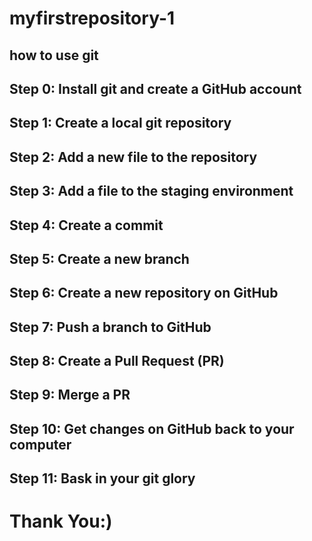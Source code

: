 # myfirstrepository-1
## how to use git
## Step 0: Install git and create a GitHub account
## Step 1: Create a local git repository
## Step 2: Add a new file to the repository
## Step 3: Add a file to the staging environment
## Step 4: Create a commit
## Step 5: Create a new branch
## Step 6: Create a new repository on GitHub
## Step 7: Push a branch to GitHub
## Step 8: Create a Pull Request (PR)
## Step 9: Merge a PR
## Step 10: Get changes on GitHub back to your computer
## Step 11: Bask in your git glory

# Thank You:)
